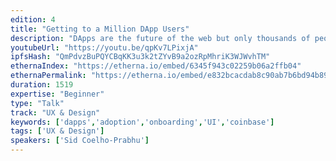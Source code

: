 ```yaml
---
edition: 4
title: "Getting to a Million DApp Users"
description: "DApps are the future of the web but only thousands of people are currently aware of this future. How do we get millions of people to use DApps? Do they even need to know how DApps are different than other apps? Sid Coelho-Prabhu, Product Lead for Coinbase Wallet, will walk the audience through what is missing today in DApps and user interfaces, and how we can overcome these challenges. He will also cover how Coinbase Wallet enables both developers and users to leave behind what’s complicated about DApps and focus on what matters - developing products that add value to people’s lives all over the world."
youtubeUrl: "https://youtu.be/qpKv7LPixjA"
ipfsHash: "QmPdvzBuPQYCBqKK3u3k2tZYvB9a2ozRpMhriK3WJWvhTM"
ethernaIndex: "https://etherna.io/embed/6345f943c02259b06a2ffb04"
ethernaPermalink: "https://etherna.io/embed/e832bcacdab8c90ab7b6bd94b89afa1cc62b49c2fe61b90b34bfcadee57fc1aa"
duration: 1519
expertise: "Beginner"
type: "Talk"
track: "UX & Design"
keywords: ['dapps','adoption','onboarding','UI','coinbase']
tags: ['UX & Design']
speakers: ['Sid Coelho-Prabhu']
---
```

